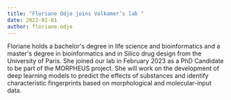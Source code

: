 ```yaml
---
title: "Floriane Odje joins Volkamer’s lab "
date: 2022-02-01
author: floriane.odje
---
```

Floriane holds a bachelor's degree in life science and bioinformatics and a master's degree in bioinformatics and in Silico drug design from the University of Paris. 
She joined our lab in February 2023 as a PhD Candidate to be part of the MORPHEUS project.
She will work on the development of deep learning models to predict the effects of substances and identify characteristic fingerprints based on morphological and molecular-input data. 
 

